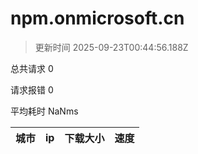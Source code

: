 
  # npm.onmicrosoft.cn

  > 更新时间 2025-09-23T00:44:56.188Z
  
  总共请求 0

  请求报错 0

  平均耗时 NaNms

|城市|ip|下载大小|速度|
|-----|----------|---|---|

  